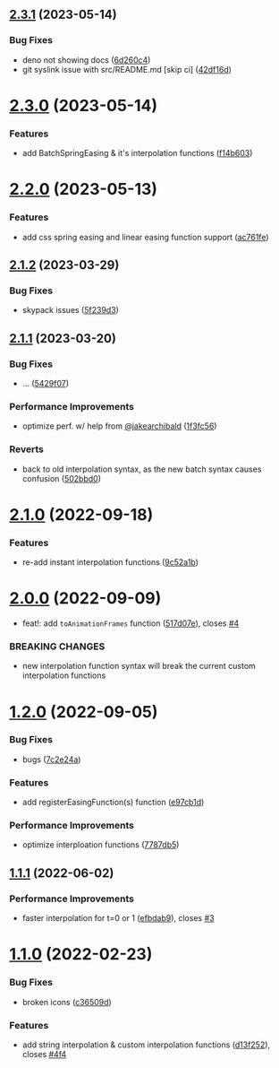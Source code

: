 ## [2.3.1](https://github.com/okikio/spring-easing/compare/v2.3.0...v2.3.1) (2023-05-14)


### Bug Fixes

* deno not showing docs ([6d260c4](https://github.com/okikio/spring-easing/commit/6d260c4b298e49829d2026eb00a1ffc6ce8ca541))
* git syslink issue with src/README.md [skip ci] ([42df16d](https://github.com/okikio/spring-easing/commit/42df16d8881d914d9403c6a38938a289f932aff9))

# [2.3.0](https://github.com/okikio/spring-easing/compare/v2.2.0...v2.3.0) (2023-05-14)


### Features

* add BatchSpringEasing & it's interpolation functions ([f14b603](https://github.com/okikio/spring-easing/commit/f14b603a7ced20c719c3c52d040b3d55e80aa0ea))

# [2.2.0](https://github.com/okikio/spring-easing/compare/v2.1.2...v2.2.0) (2023-05-13)


### Features

* add css spring easing and linear easing function support ([ac761fe](https://github.com/okikio/spring-easing/commit/ac761fe20c0878f3ba1966f93f816f039ff08a62))

## [2.1.2](https://github.com/okikio/spring-easing/compare/v2.1.1...v2.1.2) (2023-03-29)


### Bug Fixes

* skypack issues ([5f239d3](https://github.com/okikio/spring-easing/commit/5f239d34b3ada9d44d0db394192ab6b2cf925a17))

## [2.1.1](https://github.com/okikio/spring-easing/compare/v2.1.0...v2.1.1) (2023-03-20)


### Bug Fixes

* ... ([5429f07](https://github.com/okikio/spring-easing/commit/5429f07d0d0a14a31af287b8e6bd1479249183f1))


### Performance Improvements

* optimize perf. w/ help from [@jakearchibald](https://github.com/jakearchibald) ([1f3fc56](https://github.com/okikio/spring-easing/commit/1f3fc56ee45e8d8f9dd39c7f2fa01673c0794750))


### Reverts

* back to old interpolation syntax, as the new batch syntax causes confusion ([502bbd0](https://github.com/okikio/spring-easing/commit/502bbd0b3caa4110664a89d8163ad968253c6290))

# [2.1.0](https://github.com/okikio/spring-easing/compare/v2.0.0...v2.1.0) (2022-09-18)


### Features

* re-add instant interpolation functions ([9c52a1b](https://github.com/okikio/spring-easing/commit/9c52a1bbb0dbb1625cd8bfea46cc583d33eba59b))

# [2.0.0](https://github.com/okikio/spring-easing/compare/v1.2.0...v2.0.0) (2022-09-09)


* feat!: add `toAnimationFrames` function ([517d07e](https://github.com/okikio/spring-easing/commit/517d07efd9c7a519591f59203beae6083291db2d)), closes [#4](https://github.com/okikio/spring-easing/issues/4)


### BREAKING CHANGES

* new interpolation function syntax will break the current custom interpolation functions

# [1.2.0](https://github.com/okikio/spring-easing/compare/v1.1.1...v1.2.0) (2022-09-05)


### Bug Fixes

* bugs ([7c2e24a](https://github.com/okikio/spring-easing/commit/7c2e24a4f16f41b24ed2f201de38b8b64a66d0a7))


### Features

* add registerEasingFunction(s) function ([e97cb1d](https://github.com/okikio/spring-easing/commit/e97cb1d838f01678d86ea6bf372eaf75137446b9))


### Performance Improvements

* optimize interploation functions ([7787db5](https://github.com/okikio/spring-easing/commit/7787db509b0cf94b25ed611f23b5f0bb3298cb00))

## [1.1.1](https://github.com/okikio/spring-easing/compare/v1.1.0...v1.1.1) (2022-06-02)


### Performance Improvements

* faster interpolation for t=0 or 1  ([efbdab9](https://github.com/okikio/spring-easing/commit/efbdab9479bff49480b14909c5ff25be67c0cb8a)), closes [#3](https://github.com/okikio/spring-easing/issues/3)

# [1.1.0](https://github.com/okikio/spring-easing/compare/v1.0.0...v1.1.0) (2022-02-23)


### Bug Fixes

* broken icons ([c36509d](https://github.com/okikio/spring-easing/commit/c36509d91dec13d34bacfaa01e58ffa6ecbdefbc))


### Features

* add string interpolation & custom interpolation functions ([d13f252](https://github.com/okikio/spring-easing/commit/d13f252f9a9e0b699ea762c0f90a2e042a1e57db)), closes [#4f4](https://github.com/okikio/spring-easing/issues/4f4)
